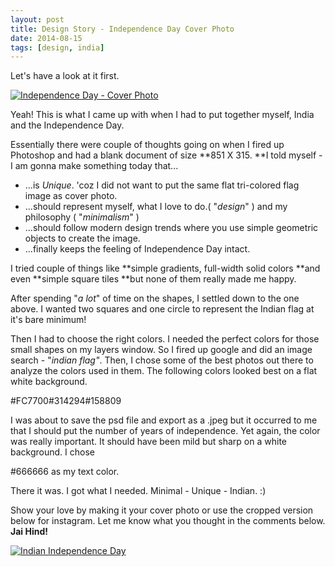 ```yaml
---
layout: post
title: Design Story - Independence Day Cover Photo
date: 2014-08-15
tags: [design, india]
---
```


Let's have a look at it first.

[![Independence Day - Cover Photo](/assets/images/2014/08/india.avif)](/assets/images/2014/08/india.avif)

Yeah! This is what I came up with when I had to put together myself, India and the Independence Day.

Essentially there were couple of thoughts going on when I fired up Photoshop and had a blank document of size **851 X 315. **I told myself - I am gonna make something today that...

- ...is _Unique_. 'coz I did not want to put the same flat tri-colored flag image as cover photo.
- ...should represent myself, what I love to do.( "_design_" ) and my philosophy ( "_minimalism_" )
- ...should follow modern design trends where you use simple geometric objects to create the image.
- ...finally keeps the feeling of Independence Day intact.

I tried couple of things like **simple gradients, full-width solid colors **and even **simple square tiles **but none of them really made me happy.

After spending "_a lot_" of time on the shapes, I settled down to the one above. I wanted two squares and one circle to represent the Indian flag at it's bare minimum!

Then I had to choose the right colors. I needed the perfect colors for those small shapes on my layers window. So I fired up google and did an image search - "_indian flag"_. Then, I chose some of the best photos out there to analyze the colors used in them. The following colors looked best on a flat white background.

<span class="color-patch saffron">#FC7700</span><span class="color-patch blue">#314294</span><span class="color-patch green">#158809</span>

I was about to save the psd file and export as a .jpeg but it occurred to me that I should put the number of years of independence. Yet again, the color was really important. It should have been mild but sharp on a white background. I chose

<span class="color-patch gray">#666666</span> as my text color.

There it was. I got what I needed. Minimal - Unique - Indian. :)

Show your love by making it your cover photo or use the cropped version below for instagram. Let me know what you thought in the comments below. **Jai Hind!**

[![Indian Independence Day](/assets/images/2014/08/india_square.avif)](/assets/images/2014/08/india_square.avif)
